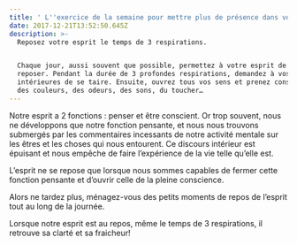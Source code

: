 ```yaml
---
title: ' L''exercice de la semaine pour mettre plus de présence dans votre quotidien :'
date: 2017-12-21T13:52:50.645Z
description: >-
  Reposez votre esprit le temps de 3 respirations.


  Chaque jour, aussi souvent que possible, permettez à votre esprit de se
  reposer. Pendant la durée de 3 profondes respirations, demandez à vos voix
  intérieures de se taire. Ensuite, ouvrez tous vos sens et prenez conscience
  des couleurs, des odeurs, des sons, du toucher…
---
```

Notre esprit a 2 fonctions : penser et être conscient. Or trop souvent, nous ne développons que notre fonction pensante, et nous nous trouvons submergés par les commentaires incessants de notre activité mentale sur les êtres et les choses qui nous entourent. Ce discours intérieur est épuisant et nous empêche de faire l’expérience de la vie telle qu’elle est.



L’esprit ne se repose que lorsque nous sommes capables de fermer cette fonction pensante et d’ouvrir celle de la pleine conscience.



Alors ne tardez plus, ménagez-vous des petits moments de repos de l’esprit tout au long de la journée.



Lorsque notre esprit est au repos, même le temps de 3 respirations, il retrouve sa clarté et sa fraicheur!
